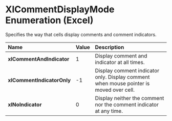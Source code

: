 
# XlCommentDisplayMode Enumeration (Excel)

Specifies the way that cells display comments and comment indicators.



|**Name**|**Value**|**Description**|
|:-----|:-----|:-----|
|**xlCommentAndIndicator**|1|Display comment and indicator at all times.|
|**xlCommentIndicatorOnly**|-1|Display comment indicator only. Display comment when mouse pointer is moved over cell.|
|**xlNoIndicator**|0|Display neither the comment nor the comment indicator at any time.|
